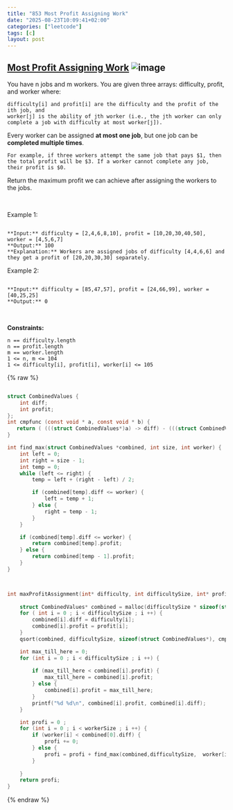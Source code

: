 ```yaml
---
title: "853 Most Profit Assigning Work"
date: "2025-08-23T10:09:41+02:00"
categories: ["leetcode"]
tags: [c]
layout: post
---
```


## [Most Profit Assigning Work](https://leetcode.com/problems/most-profit-assigning-work) ![image](https://img.shields.io/badge/Difficulty-Medium-orange)

You have n jobs and m workers. You are given three arrays: difficulty, profit, and worker where:

	difficulty[i] and profit[i] are the difficulty and the profit of the ith job, and
	worker[j] is the ability of jth worker (i.e., the jth worker can only complete a job with difficulty at most worker[j]).

Every worker can be assigned **at most one job**, but one job can be **completed multiple times**.

	For example, if three workers attempt the same job that pays $1, then the total profit will be $3. If a worker cannot complete any job, their profit is $0.

Return the maximum profit we can achieve after assigning the workers to the jobs.

 

Example 1:

```

**Input:** difficulty = [2,4,6,8,10], profit = [10,20,30,40,50], worker = [4,5,6,7]
**Output:** 100
**Explanation:** Workers are assigned jobs of difficulty [4,4,6,6] and they get a profit of [20,20,30,30] separately.

```

Example 2:

```

**Input:** difficulty = [85,47,57], profit = [24,66,99], worker = [40,25,25]
**Output:** 0

```

 

**Constraints:**

	n == difficulty.length
	n == profit.length
	m == worker.length
	1 <= n, m <= 104
	1 <= difficulty[i], profit[i], worker[i] <= 105

{% raw %}
```c

struct CombinedValues {
    int diff;
    int profit;
};
int cmpfunc (const void * a, const void * b) {
   return ( (((struct CombinedValues*)a) -> diff) - (((struct CombinedValues*)b) -> diff) ); 
}

int find_max(struct CombinedValues *combined, int size, int worker) {
    int left = 0;
    int right = size - 1;
    int temp = 0;
    while (left <= right) {
        temp = left + (right - left) / 2;

        if (combined[temp].diff <= worker) {
            left = temp + 1;
        } else {
            right = temp - 1;
        }
    }

    if (combined[temp].diff <= worker) {
        return combined[temp].profit;
    } else {
        return combined[temp - 1].profit;
    }
}



int maxProfitAssignment(int* difficulty, int difficultySize, int* profit, int profitSize, int* worker, int workerSize) {
    
    struct CombinedValues* combined = malloc(difficultySize * sizeof(struct CombinedValues*));
    for ( int i = 0 ; i < difficultySize ; i ++) {
        combined[i].diff = difficulty[i];
        combined[i].profit = profit[i];
    }
    qsort(combined, difficultySize, sizeof(struct CombinedValues*), cmpfunc);

    int max_till_here = 0;
    for (int i = 0 ; i < difficultySize ; i ++) {
        
        if (max_till_here < combined[i].profit) {
            max_till_here = combined[i].profit;
        } else {
            combined[i].profit = max_till_here;
        }
        printf("%d %d\n", combined[i].profit, combined[i].diff);
    }

    int profi = 0 ;
    for (int i = 0 ; i < workerSize ; i ++) {
        if (worker[i] < combined[0].diff) {
            profi += 0;
        } else {
            profi = profi + find_max(combined,difficultySize,  worker[i]);
        }
        
    }
    return profi;
}
```
{% endraw %}
